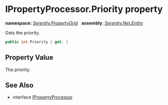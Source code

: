 # IPropertyProcessor.Priority property
**namespace:** *[Serenity.PropertyGrid](../../README.md#serenity.propertygrid-namespace)*   **assembly**: *[Serenity.Net.Entity](../../README.md)*

Gets the priority.

```csharp
public int Priority { get; }
```

## Property Value

The priority.

## See Also

* interface [IPropertyProcessor](../IPropertyProcessor.md)